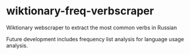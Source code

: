 # wiktionary-freq-verbscraper
Wiktionary webscraper to extract the most common verbs in Russian

Future development includes frequency list analysis for language usage analysis.
